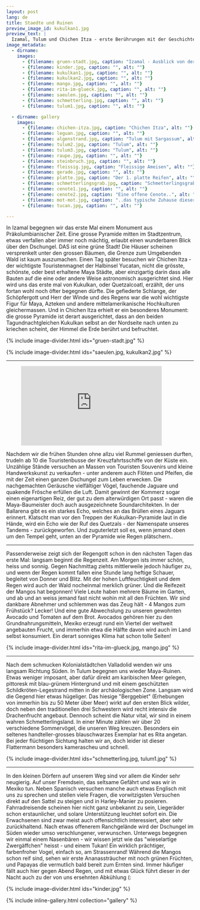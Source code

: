 ```yaml
---
layout: post
lang: de
title: Staedte und Ruinen
preview_image_id: kukulkan1.jpg
preview_text: |
  Izamal, Tulum und Chichen Itza - erste Berührungen mit der Geschichte grosser Völker, und die Regenzeit beginnt.
image_metadata:
  - dirname:
    images:
      - {filename: gruen-stadt.jpg, caption: "Izamal - Ausblick von der Pyramide", alt: ""}
      - {filename: kinder.jpg, caption: "", alt: ""}
      - {filename: kukulkan1.jpg, caption: "", alt: ""}
      - {filename: kukulkan2.jpg, caption: "", alt: ""}
      - {filename: mango.jpg, caption: "", alt: ""}
      - {filename: rita-im-glueck.jpg, caption: "", alt: ""}
      - {filename: saeulen.jpg, caption: "", alt: ""}
      - {filename: schmetterling.jpg, caption: "", alt: ""}
      - {filename: tulum1.jpg, caption: "", alt: ""}

  - dirname: gallery
    images:
      - {filename: chichen-itza.jpg, caption: "Chichen Itza", alt: ""}
      - {filename: leguan.jpg, caption: "", alt: ""}
      - {filename: algenstrand.jpg, caption: "Tulum mit Sargassum", alt: ""}
      - {filename: tulum2.jpg, caption: "Tulum", alt: ""}
      - {filename: tulum3.jpg, caption: "Tulum", alt: ""}
      - {filename: raupe.jpg, caption: "", alt: ""}
      - {filename: steinbruch.jpg, caption: "", alt: ""}
      - {filename: fleissig.jpg, caption: "Fleissige Ameisen", alt: ""}
      - {filename: gerade.jpg, caption: "", alt: ""}
      - {filename: platte.jpg, caption: "Der 1. platte Reifen", alt: ""}
      - {filename: schmetterlingsgrab.jpg, caption: "Schmetterlingsgrab Schnellstrasse", alt: ""}
      - {filename: cenote1.jpg, caption: "", alt: ""}
      - {filename: cenote2.jpg, caption: "Eine offene Cenote..", alt: ""}
      - {filename: mot-mot.jpg, caption: "..das typische Zuhause dieser prächtigen Vögel", alt: ""}
      - {filename: tucan.jpg, caption: "", alt: ""}

---
```


In Izamal begegnen wir das erste Mal einem Monument aus Präkolumbianischer Zeit. Eine grosse Pyramide mitten im Stadtzentrum, etwas verfallen aber immer noch mächtig, erlaubt einen wunderbaren Blick über den Dschungel. DAS ist eine grüne Stadt! Die Häuser scheinen versprenkelt unter den grossen Bäumen, die Grenze zum Umgebenden Wald ist kaum auszumachen. Einen Tag später besuchen wir Chichen Itza - der wichtigste Touristenmagnet der Halbinsel Yucatan, nicht die grösste, schönste, oder best erhaltene Maya Städte, aber einzigartig darin dass alle Bauten auf die eine oder andere Weise astronomisch ausgerichtet sind. Hier wird uns das erste mal von Kukulkan, oder Quetzalcoatl, erzählt, der uns fortan wohl noch öfter begegnen dürfte. Die gefiederte Schlange, der Schöpfergott und Herr der Winde und des Regens war die wohl wichtigste Figur für Maya, Azteken und andere mittelamerikanische Hochkulturen gleichermassen. Und in Chichen Itza erhielt er ein besonderes Monument: die grosse Pyramide ist derart ausgerichtet, dass an den beiden Tagundnachtgleichen Kukulkan selbst an der Nordseite nach unten zu kriechen scheint, der Himmel die Erde berührt und befruchtet.

{% include image-divider.html ids="gruen-stadt.jpg" %}

{% include image-divider.html ids="saeulen.jpg, kukulkan2.jpg" %}

----

<!-- TODO: check if hosting without cookies is possible -->
<figure class="float-inline-start">
  <iframe width="378" height="213" src="https://www.youtube.com/embed/lHxjwHVPFJs" title="Resplendent quetzal singing" frameborder="0" allow="accelerometer; autoplay; clipboard-write; encrypted-media; gyroscope; picture-in-picture; web-share" allowfullscreen ></iframe>
</figure>

Nachdem wir die frühen Stunden ohne allzu viel Rummel geniessen durften, trudeln ab 10 die Touristenbusse der Kreuzfahrtsschiffe von der Küste ein. Unzählige Stände versuchen an Massen von Touristen Souvenirs und kleine Handwerkskunst zu verkaufen - unter anderem auch Flöten und Pfeifen, die mit der Zeit einen ganzen Dschungel zum Leben erwecken. Die nachgemachten Geräusche vielfältiger Vögel, fauchende Jaguare und quakende Frösche erfüllen die Luft. Damit gewinnt der Kommerz sogar einen eigenartigen Reiz, der gut zu dem alterwürdigen Ort passt - waren die Maya-Baumeister doch auch ausgezeichnete Soundarchitekten. In der Ballarena gibt es ein starkes Echo, welches an das Brüllen eines Jaguars erinnert. Klatscht man vor den Treppen der Kukulkan-Pyramide laut in die Hände, wird ein Echo wie der Ruf des Quetzals - der Namenspate unseres Tandems - zurückgeworfen. Und zuguterletzt soll es, wenn jemand oben um den Tempel geht, unten an der Pyramide wie Regen plätschern.. 

<div class="float-clear"></div>

----

Passenderweise zeigt sich der Regengott schon in den nächsten Tagen das erste Mal: langsam beginnt die Regenzeit. Am Morgen ists immer schön, heiss und sonnig. Gegen Nachmittag ziehts mittlerweile jedoch häufiger zu, und wenn der Regen kommt fallen eine Stunde lang heftige Schauer, begleitet von Donner und Blitz. Mit der hohen Luftfeuchtigkeit und dem Regen wird auch der Wald nocheinmal merklich grüner. Und die Reifezeit der Mangos hat begonnen! Viele Leute haben mehrere Bäume im Garten, und ab und an weiss jemand fast nicht wohin mit all den Früchten. Wir sind dankbare Abnehmer und schlemmen was das Zeug hält - 4 Mangos zum Frühstück? Lecker! Und eine gute Abwechslung zu unseren gewohnten Avocado und Tomaten auf dem Brot. Avocados gehören hier zu den Grundnahrungsmitteln, Mexiko erzeugt rund ein Viertel der weltweit angebauten Frucht, und immerhin etwa die Hälfte davon wird auch im Land selbst konsumiert. Ein derart sonniges Klima hat schon tolle Seiten!

{% include image-divider.html ids="rita-im-glueck.jpg, mango.jpg" %}

----

Nach dem schmucken Kolonialstädtchen Valladolid wenden wir uns langsam Richtung Süden. In Tulum begegnen uns wieder Maya-Ruinen. Etwas weniger imposant, aber dafür direkt am karibischen Meer gelegen, pittoresk mit blau-grünem Hintergrund und mit einem geschützten Schildkröten-Legestrand mitten in der archäologischen Zone. Langsam wird die Gegend hier etwas hügeliger. Das hiesige "Berggebiet" (Erhebungen von immerhin bis zu 50 Meter über Meer) wirkt auf den ersten Blick wilder, doch neben den traditionellen drei Schwestern wird recht intensiv die Drachenfrucht angebaut. Dennoch scheint die Natur vital, wir sind in einem wahren Schmetterlingsland. In einer Minute zählen wir über 20 verschiedene Sommervögel, die unseren Weg kreuzen. Besonders ein seltenes handteller-grosses blauschwarzes Exemplar hat es Rita angetan. Bei jeder flüchtigen Sichtung halten wir an, doch leider ist dieser Flattermann besonders kamerascheu und schnell. 

{% include image-divider.html ids="schmetterling.jpg, tulum1.jpg" %}

----

In den kleinen Dörfern auf unserem Weg sind vor allem die Kinder sehr neugierig. Auf unser Fremdsein, das seltsame Gefährt und was wir in Mexiko tun. Neben Spanisch versuchen manche auch etwas Englisch mit uns zu sprechen und stellen viele Fragen, die vorwitzigsten Versuchen direkt auf den Sattel zu steigen und in Harley-Manier zu posieren. Fahrradreisende scheinen hier nicht ganz unbekannt zu sein, Liegeräder schon erstaunlicher, und solare Unterstützung leuchtet sofort ein. Die Erwachsenen sind zwar meist auch offensichtlich interessiert, aber sehr zurückhaltend. Nach etwas offenerem Ranchgelände wird der Dschungel im Süden wieder umso verschlungener, verwunschen. Unterwegs begegnen wir einmal einem Nasenbären - wir wissen jetzt wie das "wieselartige Zwergäffchen" heisst - und einem Tukan! Ein wirklich prächtiger, farbenfroher Vogel, einfach so, am Strassenrand! Während die Mangos schon reif sind, sehen wir erste Ananassträucher mit noch grünen Früchten, und Papayas die vermutlich bald bereit zum Ernten sind. Immer häufiger fällt auch hier gegen Abend Regen, und mit etwas Glück führt dieser in der Nacht auch zu der von uns ersehnten Abkühlung (: 

{% include image-divider.html ids="kinder.jpg" %}

{% include inline-gallery.html collection="gallery" %}
